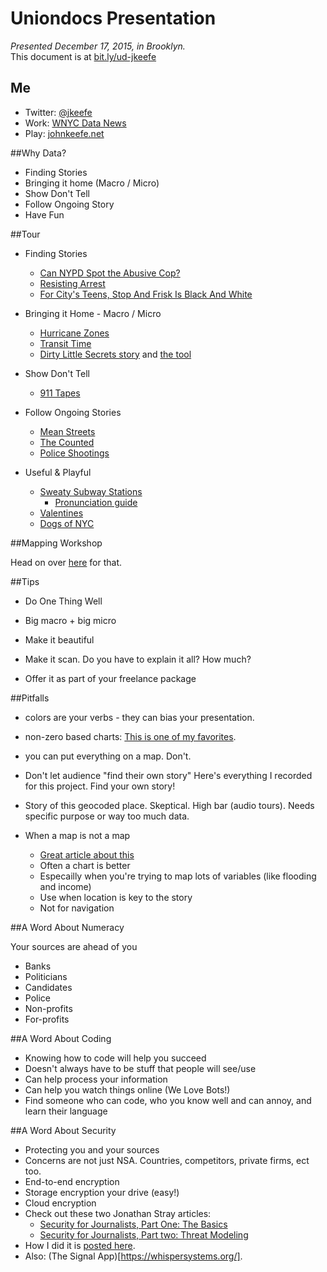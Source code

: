 # Uniondocs Presentation

*Presented December 17, 2015, in Brooklyn.*  
This document is at [bit.ly/ud-jkeefe](http://bit.ly/ud-jkeefe)

## Me
-  Twitter: [@jkeefe](https://twitter.com/jkeefe)
-  Work: [WNYC Data News](http://www.wnyc.org/people/data-news-team/)
-  Play: [johnkeefe.net](http://johnkeefe.net/)

##Why Data?
- Finding Stories
- Bringing it home (Macro / Micro)
- Show Don't Tell
- Follow Ongoing Story
- Have Fun

##Tour

- Finding Stories

	- [Can NYPD Spot the Abusive Cop?](http://www.wnyc.org/story/can-the-nypd-spot-the-abusive-cop/)
	- [Resisting Arrest](http://www.wnyc.org/story/resisting-arrest-black-white/)
	- [For City's Teens, Stop And Frisk Is Black And White](http://www.wnyc.org/story/212460-city-teenagers-say-stop-and-frisk-all-about-race-and-class/)

- Bringing it Home - Macro / Micro

    - [Hurricane Zones](http://project.wnyc.org/hurricane-zones/hurricane-zones.html)
    - [Transit Time](http://project.wnyc.org/transit-time/)
    - [Dirty Little Secrets story](http://www.wnyc.org/story/nj-contaminated-sites/) and [the tool](http://project.wnyc.org/toxic-nj/)

- Show Don't Tell

    - [911 Tapes](http://project.wnyc.org/convent-fire/)

- Follow Ongoing Stories

	- [Mean Streets](http://project.wnyc.org/traffic-deaths-2015/)
  - [The Counted](http://www.theguardian.com/us-news/ng-interactive/2015/jun/01/the-counted-map-us-police-killings)
  - [Police Shootings](https://www.washingtonpost.com/graphics/national/police-shootings/)

- Useful & Playful

  - [Sweaty Subway Stations](http://project.wnyc.org/subway-heat/)
	- [Pronunciation guide](http://project.wnyc.org/pronunciation/)
  - [Valentines](http://project.wnyc.org/vday-sentiment/)
  - [Dogs of NYC](http://project.wnyc.org/dogs-of-nyc/)


##Mapping Workshop

Head on over [here](https://github.com/jkeefe/mapping-workshop-data/blob/master/follow-along.md) for that.

##Tips

- Do One Thing Well

- Big macro + big micro

- Make it beautiful

- Make it scan. Do you have to explain it all? How much?

- Offer it as part of your freelance package


##Pitfalls

- colors are your verbs - they can bias your presentation.

- non-zero based charts: [This is one of my favorites](http://feeling-data.tumblr.com/post/24479885347/cable-tv-graphic).

- you can put everything on a map. Don't.

- Don't let audience "find their own story"
    Here's everything I recorded for this project. Find your own story!

- Story of this geocoded place.
    Skeptical. High bar (audio tours).
    Needs specific purpose or way too much data.

- When a map is not a map
	- [Great article about this](http://www.ericson.net/content/2011/10/when-maps-shouldnt-be-maps/)
    - Often a chart is better
    - Especailly when you're trying to map lots of variables (like flooding and income)
    - Use when location is key to the story
    - Not for navigation

##A Word About Numeracy

Your sources are ahead of you

- Banks
- Politicians
- Candidates
- Police
- Non-profits
- For-profits

##A Word About Coding

- Knowing how to code will help you succeed
- Doesn't always have to be stuff that people will see/use
- Can help process your information
- Can help you watch things online (We Love Bots!)
- Find someone who can code, who you know well and can annoy, and learn their language

##A Word About Security

- Protecting you and your sources
- Concerns are not just NSA. Countries, competitors, private firms, ect too.
- End-to-end encryption
- Storage encryption your drive (easy!)
- Cloud encryption
- Check out these two Jonathan Stray articles:
	- [Security for Journalists, Part One: The Basics](https://source.opennews.org/en-US/learning/security-journalists-part-one-basics/)
	- [Security for Journalists, Part two: Threat Modeling](https://source.opennews.org/en-US/learning/security-journalists-part-two-threat-modeling/)
- How I did it is [posted here](http://johnkeefe.net/email-encryption-and-my-pgp-info).
- Also: (The Signal App)[https://whispersystems.org/].
